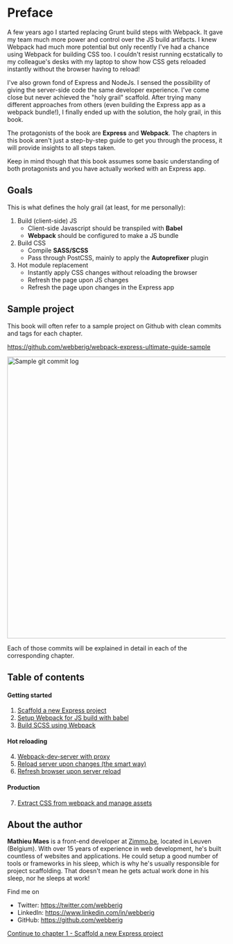 # Preface

A few years ago I started replacing Grunt build steps with Webpack. It gave my team much more power and control over
 the JS build artifacts. I knew Webpack had much more potential but only recently I've had a chance using Webpack
  for building CSS too. I couldn't resist running ecstatically to my colleague's desks with my laptop to show how
   CSS gets reloaded instantly without the browser having to reload!
 
I've also grown fond of Express and NodeJs. I sensed the possibility of giving the server-side code the same
developer experience. I've come close but never achieved the "holy grail" scaffold. After trying many different 
approaches from others (even building the Express app as a webpack bundle!), I finally ended up with the solution, the
holy grail, in this book.

The protagonists of the book are **Express** and **Webpack**. The chapters in this book aren't just a step-by-step guide
to get you through the process, it will provide insights to all steps taken. 
 
Keep in mind though that this book assumes some basic understanding of both protagonists and you have actually worked
 with an Express app.

## Goals

This is what defines the holy grail (at least, for me personally):

1. Build (client-side) JS
    - Client-side Javascript should be transpiled with **Babel**
    - **Webpack** should be configured to make a JS bundle
2. Build CSS
    - Compile **SASS/SCSS**
    - Pass through PostCSS, mainly to apply the **Autoprefixer** plugin
3. Hot module replacement
    - Instantly apply CSS changes without reloading the browser
    - Refresh the page upon JS changes
    - Refresh the page upon changes in the Express app

## Sample project

This book will often refer to a sample project on Github with clean commits and tags for each chapter.

https://github.com/webberig/webpack-express-ultimate-guide-sample

<img src="/sample-commits.png" alt="Sample git commit log" width="648" />

Each of those commits will be explained in detail in each of the corresponding chapter.

## Table of contents

#### Getting started
1. [Scaffold a new Express project](/1-scaffold-a-new-express-project)
2. [Setup Webpack for JS build with babel](/2-setup-webpack-build-with-babel)
3. [Build SCSS using Webpack](/3-build-scss-using-webpack)

#### Hot reloading
4. [Webpack-dev-server with proxy](/4-setting-up-webpack-dev-server)
5. [Reload server upon changes (the smart way)](/5-reload-server-upon-changes)
6. [Refresh browser upon server reload](/6-refresh-browser-upon-server-reload)

#### Production
7. [Extract CSS from webpack and manage assets](/7-extract-css-from-webpack-and-manage-assets)

## About the author
**Mathieu Maes** is a front-end developer at [Zimmo.be](https://www.zimmo.be/), located in Leuven (Belgium). With over
15 years of experience in web development, he's built countless of websites and applications. He could setup a good
 number of tools or frameworks in his sleep, which is why he's usually responsible for project scaffolding. That 
 doesn't mean he gets actual work done in his sleep, nor he sleeps at work!

Find me on
 - Twitter: https://twitter.com/webberig
 - LinkedIn: https://www.linkedin.com/in/webberig
 - GitHub: https://github.com/webberig

[Continue to chapter 1 - Scaffold a new Express project](/1-scaffold-a-new-express-project)
